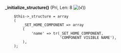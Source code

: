 **_initialize_structure()** (Pri, Len: 8 ![(&radic;)](https://raw.github.com/TheB3Rt0z/schrimp/master/.inc/img/icon_16x16_green_ok.png ""))  
  
        $this->_structure = array
        (
            _SET_HOME_COMPONENT => array
            (
                'name' => tr(_SET_HOME_COMPONENT,
                             'COMPONENT VISIBLE NAME'),
            ),
        );
